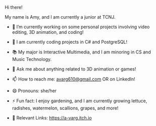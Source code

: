 Hi there!

My name is Amy, and I am currently a junior at TCNJ.

- 🔭 I’m currently working on some personal projects involving video editing, 3D animation, and coding!

- 🌱 I am currently coding projects in C# and PostgreSQL!
- 📚 My major is Interactive Multimedia, and I am minoring in CS and Music Technology.
- 💬 Ask me about anything related to 3D animation or games!
- 📫 How to reach me: avarg610@gmail.com OR on LinkedIn!
- 😄 Pronouns: she/her
- ⚡ Fun fact: I enjoy gardening, and I am currently growing lettuce, radishes, watermelon, scallions, grapes, and more!
- 🔗 Relevant Links: https://a-varg.itch.io
